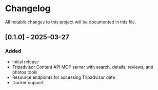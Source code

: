 # Changelog

All notable changes to this project will be documented in this file.

## [0.1.0] - 2025-03-27

### Added
- Initial release
- Tripadvisor Content API MCP server with search, details, reviews, and photos tools
- Resource endpoints for accessing Tripadvisor data
- Docker support
